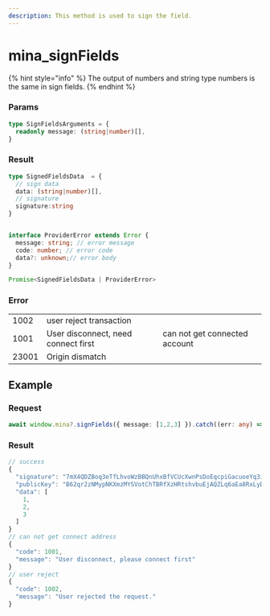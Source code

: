 ```yaml
---
description: This method is used to sign the field.
---
```


# mina\_signFields

{% hint style="info" %}
The output of numbers and string type numbers is the same in sign fields.
{% endhint %}

### Params

```typescript
type SignFieldsArguments = {
  readonly message: (string|number)[],
}
```

### Result

```typescript
type SignedFieldsData  = {
  // sign data
  data: (string|number)[],
  // signature
  signature:string
}


interface ProviderError extends Error {
  message: string; // error message
  code: number; // error code 
  data?: unknown;// error body 
}

Promise<SignedFieldsData | ProviderError>
```

### Error

|       |                                     |                               |
| ----- | ----------------------------------- | ----------------------------- |
| 1002  | user reject transaction             |                               |
| 1001  | User disconnect, need connect first | can not get connected account |
| 23001 | Origin dismatch                     |                               |

## Example

### Request

```typescript
await window.mina?.signFields({ message: [1,2,3] }).catch((err: any) => err);
```

### Result

```typescript
// success 
{
  "signature": "7mX4QDZBoq3eTfLhvoWzBBQnUhxBfVCUcXwnPsDoEqcpiGacuoeYq3i9HpMfFUvvTz5qG4C2zqCDDBoB5KPamAko15m4wMiS",
  "publicKey": "B62qr2zNMypNKXmzMYSVotChTBRfXzHRtshvbuEjAQZLq6aEa8RxLyD",
  "data": [
    1,
    2,
    3
  ]
}
// can not get connect address
{
  "code": 1001,
  "message": "User disconnect, please connect first"
}
// user reject 
{
  "code": 1002,
  "message": "User rejected the request."
}
```
